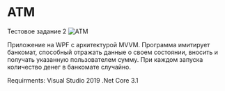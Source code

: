 # ATM
Тестовое задание 2
![ATM](https://github.com/Ellips2/ATM/assets/101618933/5a32f5df-5bfd-492e-b55a-91de924ef9d5)

Приложение на WPF с архитектурой MVVM. Программа имитирует банкомат, способный отражать данные о своем состоянии, вносить и получать указанную пользователем сумму. При каждом запуска количество денег в банкомате случайно.

Requirments:
Visual Studio 2019
.Net Core 3.1
